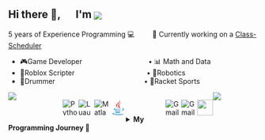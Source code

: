 <!--- Intro Title --> 
## Hi there 👋, &emsp; I'm <img src="https://github.com/Py-mon/Py-mon/assets/102424561/928c42c3-fc55-44ae-b80b-94e644bfa6c3" align="center" height="30">

<!--- Coding Experience --> 
5 years of Experience Programming :computer: &emsp;&emsp; 🚀 Currently working on a [Class-Scheduler](https://github.com/Py-mon/Scheduler)

<!---          Titles                                                                          What I am doing --> 
- 🎮Game Developer &emsp;&emsp;&emsp;&emsp;&emsp;&emsp;&emsp;&emsp;&emsp; • 📊 Math and Data
- 📝Roblox Scripter &emsp;&emsp;&emsp;&emsp;&emsp;&emsp;&emsp;&emsp;&emsp;&nbsp;&nbsp;&nbsp; • 🤖Robotics 
- 🥁Drummer &emsp;&emsp;&emsp;&emsp;&emsp;&emsp;&emsp;&emsp;&emsp;&emsp;&emsp;&emsp;&nbsp;  • 🏓Racket Sports
&nbsp;
<!--- Languagues, Social Titles --> 
<img src="https://github.com/Py-mon/Py-mon/assets/102424561/24934638-4ac2-43c8-98dc-f1e0c61e7160" align="left" width="110" >
<img src="https://github.com/Py-mon/Py-mon/assets/102424561/ce2668b4-cc4e-4da1-b716-deaae672bb67" align="right" width="90">

<!--- Line Break --> 
##

<!--- Left Align (Languagues) --> 
<a href="https://www.python.org/" target="_blank" rel="noreferrer"><img src="https://raw.githubusercontent.com/danielcranney/readme-generator/main/public/icons/skills/python-colored.svg" width="32" height="32" alt="Python" align="left"/></a>
<a href="https://luau-lang.org" target="_blank" rel="noreferrer"><img src="https://github.com/Py-mon/Py-mon/assets/102424561/11dcb201-535c-41f6-a9b8-8e76f45729ed" width="32" height="32" alt="Luau" align="left"/></a>
<a href="https://www.mathworks.com/products/matlab.html" target="_blank" rel="noreferrer"><img src="https://github.com/PythonDominator/PythonDominator/assets/102424561/487ce263-7f0b-4b64-8f40-e8b5c0e3ca8b" width="32" height="32" alt="Matlab" align="left"/></a>
<a href="https://www.java.com/en" target="_blank" rel="noreferrer"><img src="https://github.com/devicons/devicon/blob/ca28c779441053191ff11710fe24a9e6c23690d6/icons/java/java-original.svg?plain=1" width="32" height="32" alt="Java" align="left"/></a>

  <a href="https://www.github.com/Py-mon" target="_blank" rel="noreferrer"> <picture> <source media="(prefers-color-scheme: dark)" srcset="https://raw.githubusercontent.com/danielcranney/readme-generator/main/public/icons/socials/github-dark.svg" /> <source media="(prefers-color-scheme: light)" srcset="https://raw.githubusercontent.com/danielcranney/readme-generator/main/public/icons/socials/github.svg" /> <img src="https://raw.githubusercontent.com/danielcranney/readme-generator/main/public/icons/socials/github.svg" width="32" height="32" align="right"/> </picture> </a>
  &nbsp;&nbsp;&nbsp;&nbsp;
  <a href="https://mail.google.com/mail/u/0/?fs=1&to=pymonscripts@gmail.com&tf=cm" target="_blank" rel="noreferrer"><img src="https://github.com/Py-mon/Py-mon/assets/102424561/0724a638-bfaf-493d-9e9a-1422e97e578f" width="32" height="32" alt="Gmail" align="right"/></a>
  &nbsp;&nbsp;&nbsp;&nbsp;<a href="https://discord.gg/7e2CkV6Acw" target="_blank" rel="noreferrer"><img src="https://github.com/Py-mon/Py-mon/assets/102424561/7b1130ea-64f8-4218-9a11-308d1ecaa52f" width="32" alt="Gmail" align="right" /></a>

<details align="left">
  <summary><b>My Programming Journey 📖</b></summary>

###

&ensp;&ensp;  My interest and motivation for programming all started with **Excel** and my interest in **Pokémon cards**. From a young age, I was introduced to Excel because my parents owned properties and used it for their business. After learning the basics of Excel, I started to gain knowledge by watching YouTube videos about formulas and how to do certain things. I loved teaching new things I learned to other people (mostly my parents). Watching YouTube videos and understanding Excel formulas helped me on my journey to program.

&ensp;&ensp;  Since I liked Pokémon, I decided to try to create a game of two Pokémon cards battling each other in Excel. I used some buttons and health numbers. I even added critical hits. However, this was a terrible game, and there were certain things I couldn’t add or fix due to Excel’s limitations. (I didn’t know VBA existed, but that still isn’t the best way to create a game). When I was 10, my cousin came over, and I showed him my progress on my Pokémon game. He said his older brother was working on a Pokémon game using Python. I researched and came across some videos of Python. My first Python video was [CS Dojo](https://www.youtube.com/watch?v=Z1Yd7upQsXY&list=PLBZBJbE_rGRWeh5mIBhD-hhDwSEDxogDg&index=1) I learned about variables, and they clicked in my mind, unlocking so many potential ideas. I only knew about Excel formulas at that time, so variables would be very helpful. 

&ensp;&ensp; I continued watching some videos, one being [Tech with Tim](https://www.youtube.com/watch?v=BDi3SD7E6). I never actually downloaded Python at this point, since I only knew a little. The video taught me about `input()`, but also made me think I couldn’t name it whatever I wanted. I thought I had to keep it as `ans = input()`. It took me a while until I figured out that I could name it anything.

&ensp;&ensp; Eventually, I went to my cousin’s house. His older brother showed us the Pokémon game he created in Python. It was a 1v1 battle with a team of Pokemon. He explained a little about OOP and classes, but I didn’t get any of it. It would take many days and many more videos before I fully understood classes. From that day on, my goal was to create my own Pokémon game. I downloaded Python, asked my older cousin questions, and watched a bunch of more YouTube videos. At first I tried to create exactly what my older cousin had made, but I was interested in a game called [Loomain Legacy](https://www.roblox.com/games/306964494/Thunderstorm-Loomian-Legacy). It gave me inspiration to create a larger project with maps and an adventure structure. I would later call my game [Pybattle](github.com/Py-mon/Pybattle). 

&ensp;&ensp; Along the way, I worked on a bunch more projects (see pinned repos).

Thank you for reading! Let me know if you have any questions, advice, or if one of my projects helped you with something 🙂
</details>


